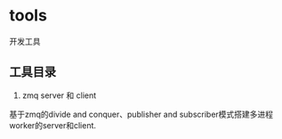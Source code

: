 # tools
开发工具

## 工具目录
1. zmq server 和 client

基于zmq的divide and conquer、publisher and subscriber模式搭建多进程worker的server和client. 
